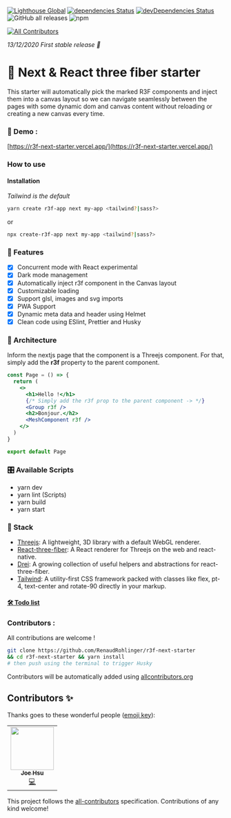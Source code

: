 [![Lighthouse Global](https://ghcdn.rawgit.org/RenaudRohlinger/r3f-next-starter/main/public/img/scores/lighthouse.svg)](https://github.com/RenaudROHLINGER/r3f-next-starter)
[![dependencies Status](https://david-dm.org/renaudrohlinger/r3f-next-starter/status.svg)](https://david-dm.org/renaudrohlinger/r3f-next-starter)
[![devDependencies Status](https://david-dm.org/renaudrohlinger/r3f-next-starter/dev-status.svg)](https://david-dm.org/renaudrohlinger/r3f-next-starter?type=dev)
![GitHub all releases](https://img.shields.io/github/downloads/renaudrohlinger/r3f-next-starter/total)
![npm](https://img.shields.io/npm/dw/create-r3f-app?color=%233792cb)
<!-- ALL-CONTRIBUTORS-BADGE:START - Do not remove or modify this section -->
[![All Contributors](https://img.shields.io/badge/all_contributors-1-orange.svg?style=flat-square)](#contributors-)
<!-- ALL-CONTRIBUTORS-BADGE:END -->

_13/12/2020 First stable release :tada:_

# :japanese_castle: Next & React three fiber starter

This starter will automatically pick the marked R3F components and inject them into a canvas layout so we can navigate seamlessly between the pages with some dynamic dom and canvas content without reloading or creating a new canvas every time.

### :japan: Demo :

[https://r3f-next-starter.vercel.app/](https://r3f-next-starter.vercel.app/)

### How to use

#### Installation

_Tailwind is the default_

```sh
yarn create r3f-app next my-app <tailwind?|sass?>
```

or

```sh
npx create-r3f-app next my-app <tailwind?|sass?>
```

### :mount_fuji: Features

- [x] Concurrent mode with React experimental
- [x] Dark mode management
- [x] Automatically inject r3f component in the Canvas layout
- [x] Customizable loading
- [x] Support glsl, images and svg imports
- [x] PWA Support
- [x] Dynamic meta data and header using Helmet
- [x] Clean code using ESlint, Prettier and Husky

### :bullettrain_side: Architecture

Inform the nextjs page that the component is a Threejs component. For that, simply add the **r3f** property to the parent component.

```jsx
const Page = () => {
  return (
    <>
      <h1>Hello !</h1>
      {/* Simply add the r3f prop to the parent component -> */}
      <Group r3f />
      <h2>Bonjour.</h2>
      <MeshComponent r3f />
    </>
  )
}

export default Page
```

### :control_knobs: Available Scripts

- yarn dev
- yarn lint (Scripts)
- yarn build
- yarn start

### :mag_right: Stack

- [Threejs](https://github.com/mrdoob/three.js/): A lightweight, 3D library with a default WebGL renderer.
- [React-three-fiber](https://github.com/pmndrs/react-three-fiber): A React renderer for Threejs on the web and react-native.
- [Drei](https://github.com/pmndrs/drei): A growing collection of useful helpers and abstractions for react-three-fiber.
- [Tailwind](https://tailwindcss.com/docs): A utility-first CSS framework packed with classes like flex, pt-4, text-center and rotate-90 directly in your markup.

#### [:hammer_and_wrench: Todo list](https://github.com/RenaudRohlinger/r3f-next-starter/blob/main/TODO.md)

### Contributors :

All contributions are welcome !

```bash
git clone https://github.com/RenaudRohlinger/r3f-next-starter
&& cd r3f-next-starter && yarn install
# then push using the terminal to trigger Husky
```

Contributors will be automatically added using [allcontributors.org](https://allcontributors.org/)

## Contributors ✨

Thanks goes to these wonderful people ([emoji key](https://allcontributors.org/docs/en/emoji-key)):

<!-- ALL-CONTRIBUTORS-LIST:START - Do not remove or modify this section -->
<!-- prettier-ignore-start -->
<!-- markdownlint-disable -->
<table>
  <tr>
    <td align="center"><a href="https://github.com/jhsu"><img src="https://avatars1.githubusercontent.com/u/648?v=4" width="100px;" alt=""/><br /><sub><b>Joe Hsu</b></sub></a><br /><a href="https://github.com/RenaudRohlinger/r3f-next-starter/commits?author=jhsu" title="Code">💻</a></td>
  </tr>
</table>

<!-- markdownlint-enable -->
<!-- prettier-ignore-end -->
<!-- ALL-CONTRIBUTORS-LIST:END -->

This project follows the [all-contributors](https://github.com/all-contributors/all-contributors) specification. Contributions of any kind welcome!
